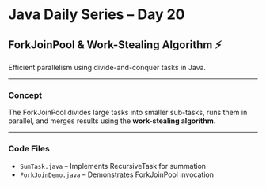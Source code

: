 # Java Daily Series – Day 20  
## ForkJoinPool & Work-Stealing Algorithm ⚡

Efficient parallelism using divide-and-conquer tasks in Java.

---

###  Concept
The ForkJoinPool divides large tasks into smaller sub-tasks, runs them in parallel, and merges results using the **work-stealing algorithm**.

---

###  Code Files
- `SumTask.java` – Implements RecursiveTask for summation
- `ForkJoinDemo.java` – Demonstrates ForkJoinPool invocation